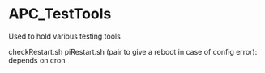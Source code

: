 # APC_TestTools
Used to hold various testing tools

checkRestart.sh  piRestart.sh   (pair to give a reboot in case of config error): depends on cron
